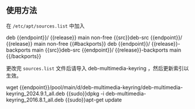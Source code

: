 ## 使用方法

在 `/etc/apt/sources.list` 中加入

<tmpl z-input="release src" z-path="/etc/apt/sources.list" z-append>
deb {{endpoint}}/ {{release}} main non-free
{{src}}deb-src {{endpoint}}/ {{release}} main non-free
{{#backports}}
deb {{endpoint}}/ {{release}}-backports main
{{src}}deb-src {{endpoint}}/ {{release}}-backports main
{{/backports}}
</tmpl>

更改完 `sources.list` 文件后请导入 deb-multimedia-keyring ，然后更新索引以生效。

<tmpl z-lang="bash">
wget {{endpoint}}/pool/main/d/deb-multimedia-keyring/deb-multimedia-keyring_2024.9.1_all.deb
{{sudo}}dpkg -i deb-multimedia-keyring_2016.8.1_all.deb
{{sudo}}apt-get update
</tmpl>
